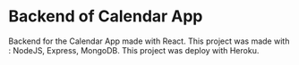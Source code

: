 # Backend of Calendar App

Backend for the Calendar App made with React.
This project was made with : NodeJS, Express, MongoDB.
This project was deploy with Heroku.